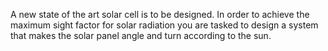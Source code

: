 A new state of the art solar cell is to be designed. In order to achieve the maximum sight factor for solar radiation you are tasked to design a system that makes the solar panel angle and turn according to the sun.
